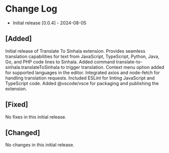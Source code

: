 # Change Log

- Initial release
[0.0.4] - 2024-08-05

## [Added]
Initial release of Translate To Sinhala extension.
Provides seamless translation capabilities for text from JavaScript, TypeScript, Python, Java, Go, and PHP code lines to Sinhala.
Added command translate-to-sinhala.translateToSinhala to trigger translation.
Context menu option added for supported languages in the editor.
Integrated axios and node-fetch for handling translation requests.
Included ESLint for linting JavaScript and TypeScript code.
Added @vscode/vsce for packaging and publishing the extension.

## [Fixed]
No fixes in this initial release.

## [Changed]
No changes in this initial release.